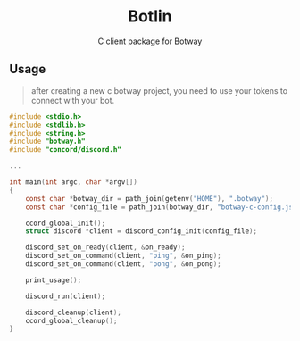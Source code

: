 <div align="center">
  <h1>Botlin</h1>
	<p>
		C client package for Botway
	</p>
</div>

## Usage

> after creating a new c botway project, you need to use your tokens to connect with your bot.

```c
#include <stdio.h>
#include <stdlib.h>
#include <string.h>
#include "botway.h"
#include "concord/discord.h"

...

int main(int argc, char *argv[])
{
    const char *botway_dir = path_join(getenv("HOME"), ".botway");
    const char *config_file = path_join(botway_dir, "botway-c-config.json");

    ccord_global_init();
    struct discord *client = discord_config_init(config_file);

    discord_set_on_ready(client, &on_ready);
    discord_set_on_command(client, "ping", &on_ping);
    discord_set_on_command(client, "pong", &on_pong);

    print_usage();

    discord_run(client);

    discord_cleanup(client);
    ccord_global_cleanup();
}
```

